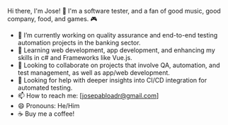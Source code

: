 Hi there, I'm Jose! 👋
I'm a software tester, and a fan of good music, good company, food, and games. 🎮

- 🔭 I’m currently working on quality assurance and end-to-end testing automation projects in the banking sector.
- 🌱 Learning web development, app development, and enhancing my skills in c# and Frameworks like Vue.js.
- 👯 Looking to collaborate on projects that involve QA, automation, and test management, as well as app/web development.
- 🤔 Looking for help with deeper insights into CI/CD integration for automated testing.
- 📫 How to reach me: [josepabloadr@gmail.com]
- 😄 Pronouns: He/Him
- ☕ Buy me a coffee!
